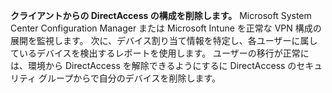 **クライアントからの DirectAccess の構成を削除します。** Microsoft System Center Configuration Manager または Microsoft Intune を正常な VPN 構成の展開を監視します。 次に、デバイス割り当て情報を特定し、各ユーザーに属しているデバイスを検出するレポートを使用します。 ユーザーの移行が正常には、環境から DirectAccess を解除できるようにするに DirectAccess のセキュリティ グループからで自分のデバイスを削除します。
